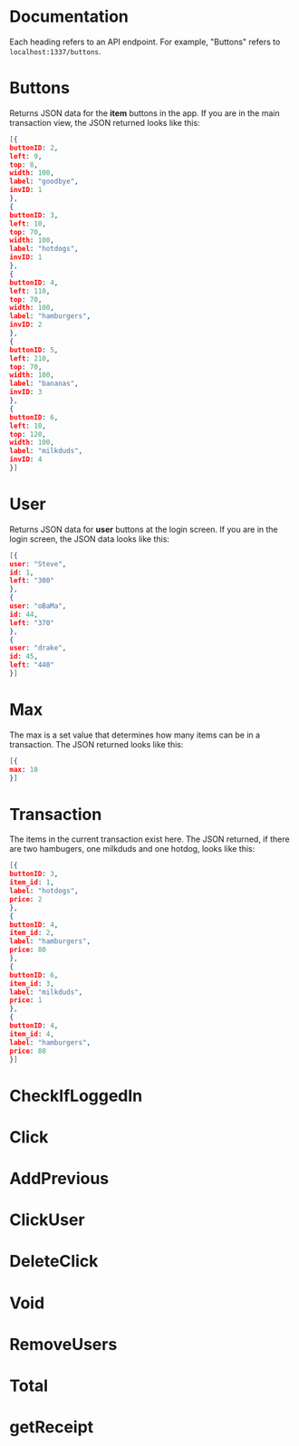 # Documentation
Each heading refers to an API endpoint. For example, "Buttons" refers to `localhost:1337/buttons`.
# Buttons
Returns JSON data for the **item** buttons in the app.
If you are in the main transaction view, the JSON returned looks like this:
```json
[{
buttonID: 2,
left: 9,
top: 8,
width: 100,
label: "goodbye",
invID: 1
},
{
buttonID: 3,
left: 10,
top: 70,
width: 100,
label: "hotdogs",
invID: 1
},
{
buttonID: 4,
left: 110,
top: 70,
width: 100,
label: "hamburgers",
invID: 2
},
{
buttonID: 5,
left: 210,
top: 70,
width: 100,
label: "bananas",
invID: 3
},
{
buttonID: 6,
left: 10,
top: 120,
width: 100,
label: "milkduds",
invID: 4
}]
```
# User
Returns JSON data for **user** buttons at the login screen.
If you are in the login screen, the JSON data looks like this:
```JSON
[{
user: "Steve",
id: 1,
left: "300"
},
{
user: "oBaMa",
id: 44,
left: "370"
},
{
user: "drake",
id: 45,
left: "440"
}]
```
# Max
The max is a set value that determines how many items can be in a transaction. The JSON returned looks like this:
```JSON
[{
max: 18
}]
```
# Transaction
The items in the current transaction exist here. The JSON returned, if there are two hambugers, one milkduds and one hotdog, looks like this:  
```JSON
[{
buttonID: 3,
item_id: 1,
label: "hotdogs",
price: 2
},
{
buttonID: 4,
item_id: 2,
label: "hamburgers",
price: 80
},
{
buttonID: 6,
item_id: 3,
label: "milkduds",
price: 1
},
{
buttonID: 4,
item_id: 4,
label: "hamburgers",
price: 80
}]
```
# CheckIfLoggedIn
# Click
# AddPrevious
# ClickUser
# DeleteClick
# Void
# RemoveUsers
# Total
# getReceipt
